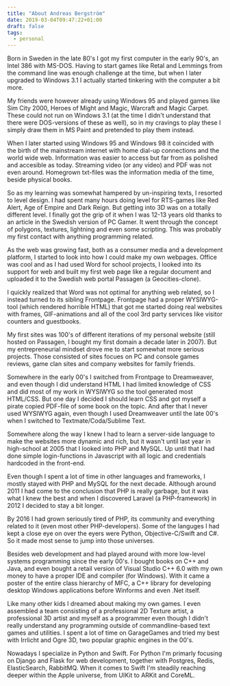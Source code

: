 ```yaml
---
title: "About Andreas Bergström"
date: 2019-03-04T09:47:22+01:00
draft: false
tags:
  - personal
---
```


Born in Sweden in the late 80's I got my first computer in the early 90's, an Intel 386 with MS-DOS. Having to start games like Retal and Lemmings from the command line was enough challenge at the time, but when I later upgraded to Windows 3.1 I actually started tinkering with the computer a bit more.

My friends were however already using Windows 95 and played games like Sim City 2000, Heroes of Might and Magic, Warcraft and Magic Carpet. These could not run on Windows 3.1 (at the time I didn't understand that there were DOS-versions of these as well), so in my cravings to play these I simply draw them in MS Paint and pretended to play them instead.

When I later started using Windows 95 and Windows 98 it coincided with the birth of the mainstream internet with home dial-up connections and the world wide web. Information was easier to access but far from as polished and accesible as today. Streaming video (or any video) and PDF was not even around. Homegrown txt-files was the information media of the time, beside physical books.

So as my learning was somewhat hampered by un-inspiring texts, I resorted to level design. I had spent many hours doing level for RTS-games like Red Alert, Age of Empire and Dark Reign. But getting into 3D was on a totally different level. I finally got the grip of it when I was 12-13 years old thanks to an article in the Swedish version of PC Gamer. It went through the concept of polygons, textures, lightning and even some scripting. This was probably my first contact with anything programming related.

As the web was growing fast, both as a consumer media and a development platform, I started to look into how I could make my own webpages. Office was cool and as I had used Word for school projects, I looked into its support for web and built my first web page like a regular document and uploaded it to the Swedish web portal Passagen (a Geocities-clone).

I quickly realized that Word was not optimal for anything web related, so I instead turned to its sibling Frontpage. Frontpage had a proper WYSIWYG-tool (which rendered horrible HTML) that got me started doing real websites with frames, GIF-animations and all of the cool 3rd party services like visitor counters and guestbooks.

My first sites was 100's of different iterations of my personal website (still hosted on Passagen, I bought my first domain a decade later in 2007). But my entrepreneurial mindset drove me to start somewhat more serious projects. Those consisted of sites focues on PC and console games reviews, game clan sites and company websites for family friends.

Somewhere in the early 00's I switched from Frontpage to Dreamweaver, and even though I did understand HTML I had limited knowledge of CSS and did most of my work in WYSIWYG so the tool generated most HTML/CSS. But one day I decided I should learn CSS and got myself a pirate copied PDF-file of some book on the topic. And after that I never used WYSIWYG again, even though I used Dreamweaver until the late 00's when I switched to Textmate/Coda/Sublime Text.

Somewhere along the way I knew I had to learn a server-side language to make the websites more dynamic and rich, but it wasn't until last year in high-school at 2005 that I looked into PHP and MySQL. Up until that I had done simple login-functions in Javascript with all logic and credentials hardcoded in the front-end.

Even though I spent a lot of time in other languages and frameworks, I mostly stayed with PHP and MySQL for the next decade. Although around 2011 I had come to the conclusion that PHP is really garbage, but it was what I knew the best and when I discovered Laravel (a PHP-framework) in 2012 I decided to stay a bit longer.

By 2016 I had grown seriously tired of PHP, its community and everything related to it (even most other PHP-developers). Some of the languges I had kept a close eye on over the eyers were Python, Objective-C/Swift and C#. So it made most sense to jump into those universes.

Besides web development and had played around with more low-level systems programming since the early 00's. I bought books on C++ and Java, and even bought a retail version of Visual Studio C++ 6.0 with my own money to have a proper IDE and compiler (for Windows). With it came a poster of the entire class hierarchy of MFC, a C++ library for developing desktop Windows applications before Winforms and even .Net itself.

Like many other kids I dreamed about making my own games. I even assembled a team consisting of a professional 2D Texture artist, a professional 3D artist and myself as a programmer even though I didn't really understand any programming outside of commandline-based text games and utilities. I spent a lot of time on GarageGames and tried my best with Irrlicht and Ogre 3D, two popular graphic engines in the 00's.

Nowadays I specialize in Python and Swift. For Python I'm primarly focusing on Django and Flask for web development, together with Postgres, Redis, ElasticSearch, RabbitMQ. When it comes to Swift I'm steadily reaching deeper within the Apple universe, from UIKit to ARKit and CoreML.